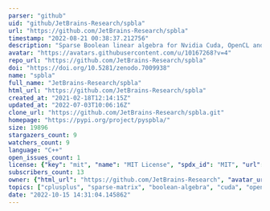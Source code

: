```yaml
---
parser: "github"
uid: "github/JetBrains-Research/spbla"
url: "https://github.com/JetBrains-Research/spbla"
timestamp: "2022-08-21 00:38:37.212756"
description: "Sparse Boolean linear algebra for Nvidia Cuda, OpenCL and CPU computations"
avatar: "https://avatars.githubusercontent.com/u/10167268?v=4"
repo_url: "https://github.com/JetBrains-Research/spbla"
doi: "https://doi.org/10.5281/zenodo.7009938"
name: "spbla"
full_name: "JetBrains-Research/spbla"
html_url: "https://github.com/JetBrains-Research/spbla"
created_at: "2021-02-18T12:14:15Z"
updated_at: "2022-07-03T10:06:16Z"
clone_url: "https://github.com/JetBrains-Research/spbla.git"
homepage: "https://pypi.org/project/pyspbla/"
size: 19896
stargazers_count: 9
watchers_count: 9
language: "C++"
open_issues_count: 1
license: {"key": "mit", "name": "MIT License", "spdx_id": "MIT", "url": "https://api.github.com/licenses/mit", "node_id": "MDc6TGljZW5zZTEz"}
subscribers_count: 13
owner: {"html_url": "https://github.com/JetBrains-Research", "avatar_url": "https://avatars.githubusercontent.com/u/10167268?v=4", "login": "JetBrains-Research", "type": "Organization"}
topics: ["cplusplus", "sparse-matrix", "boolean-algebra", "cuda", "opencl", "graphblas", "suitesparse", "python", "graph-algorithms"]
date: "2022-10-15 14:31:04.145862"
---
```

